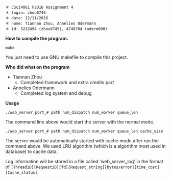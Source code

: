 ~~~
＊ CSci4061 F2016 Assignment 4
＊ login: zhou0745
＊ date: 12/11/2016
＊ name: Tiannan Zhou, Annelies Odermann
＊ id: 5232494 (zhou0745), 4740784 (oderm008)
~~~

**How to compile the program.**

~~~
make
~~~

You just need to use GNU makefile to compile this project.

**Who did what on the program**
* Tiannan Zhou
	* Completed framework and extra credits part
* Annelies Odermann
	* Completed log system and debug

**Usage**
~~~
./web_server port_# path num_dispatch num_worker queue_len
~~~

The command line above would start the server with the normal mode.

~~~
./web_server port_# path num_dispatch num_worker queue_len cache_size
~~~

The server would be automatically started with cache mode after run the command above. We used LRU algorithm (which is a algorithm most used in database) to cache data.

Log information will be stored in a file called 'web_server_log' in the format of `[ThreadID][RequestID][fd][Request_string][bytes/error][time_cost][Cache_status]`.
